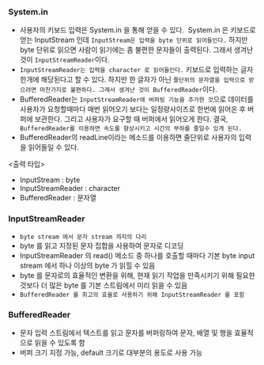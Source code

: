 ### System.in

- 사용자의 키보드 입력은 System.in 을 통해 얻을 수 있다.  System.in 은 키보드로 얻는 InputStream 인데 `InputStream은 입력을 byte 단위로 읽어들인다.` 하지만 byte 단위로 읽으면 사람이 읽기에는 좀 불편한 문자들이 출력된다. 그래서 생겨난 것이 `InputStreamReader`이다.
- `InputStreamReader는 입력을 character 로 읽어들인다.` 키보드로 입력하는 글자 한개에 해당된다고 할 수 있다. 하지만 한 글자가 아닌 `줄단위의 문자열을 입력으로 받으려면 마찬가지로 불편하다. 그래서 생겨난 것이 BufferedReader`이다.
- BufferedReader는 `InputStreamReader에 버퍼링 기능을 추가한 것`으로 데이터를 사용자가 요청할때마다 매번 읽어오기 보다는 일정량사이즈로 한번에 읽어온 후 버퍼에 보관한다. 그리고 사용자가 요구할 때 버퍼에서 읽어오게 한다. 결국, `BufferedReader를 이용하면 속도를 향상시키고 시간의 부하를 줄일수 있게 된다.`
- BufferedReader의 readLine이라는 메소드를 이용하면 줄단위로 사용자의 입력을 읽어들일 수 있다.

<출력 타입>
- InputStream : byte
- InputStreamReader : character
- BufferedReader : 문자열

### InputStreamReader

- `byte stream 에서 문자 stream 까지의 다리`
- byte 를 읽고 지정된 문자 집합을 사용하여 문자로 디코딩
- InputStreamReader 의 read() 메소드 중 하나를 호출할 때마다 기본 byte input stream 에서 하나 이상의 byte 가 읽힐 수 있음
- byte 를 문자로의 효율적인 변환을 위해, 현재 읽기 작업을 만족시키기 위해 필요한 것보다 더 많은 byte 를 기본 스트림에서 미리 읽을 수 있음
- `BufferedReader 를 최고의 효율로 사용하기 위해 InputStreamReader 를 포함`

### BufferedReader

- 문자 입력 스트림에서 텍스트를 읽고 문자를 버퍼링하여 문자, 배열 및 행을 효율적으로 읽을 수 있도록 함
- 버퍼 크기 지정 가능, default 크기로 대부분의 용도로 사용 가능
